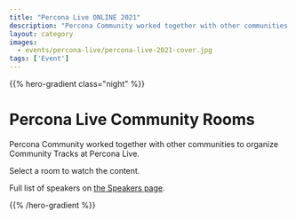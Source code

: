 ```yaml
---
title: "Percona Live ONLINE 2021"
description: "Percona Community worked together with other communities to organize Community Tracks at Percona Live."
layout: category
images:
  - events/percona-live/percona-live-2021-cover.jpg
tags: ['Event']
---
```


{{% hero-gradient class="night" %}}

# Percona Live Community Rooms

Percona Community worked together with other communities to organize Community Tracks at Percona Live.

Select a room to watch the content.

Full list of speakers on [the Speakers page](/speakers).

{{% /hero-gradient %}}